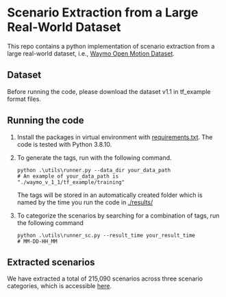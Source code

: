 # Scenario Extraction from a Large Real-World Dataset

This repo contains a python implementation of scenario extraction from a large real-world dataset, i.e., [Waymo Open Motion Dataset](https://waymo.com/open/data/motion).

## Dataset

Before running the code, please download the dataset v1.1 in tf_example format files.

## Running the code

1. Install the packages in virtual environment with [requirements.txt](requirements.txt). The code is tested with Python 3.8.10.
2. To generate the tags, run with the following command.

   ```shell
   python .\utils\runner.py --data_dir your_data_path
   # An example of your_data_path is "./waymo_v_1_1/tf_example/training"
   ```

   The tags will be stored in an automatically created folder which is named by the time you run the code in [./results/](./results/)
3. To categorize the scenarios by searching for a combination of tags, run the following command

   ```shell
   python .\utils\runner_sc.py --result_time your_result_time
   # MM-DD-HH_MM
   ```

## Extracted scenarios

We have extracted a total of 215,090 scenarios across three scenario categories, which is accessible [here](https://drive.google.com/file/d/1i7kxqBIosCxKK2SI_cP6srOqkre_iDkc/view?usp=share_link).
